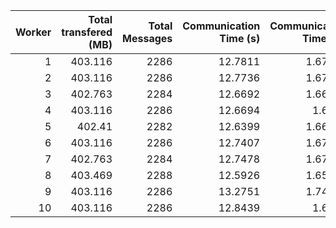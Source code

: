 |   Worker |   Total transfered (MB) |   Total Messages |   Communication Time (s) |   Communication Time (%) |   Work Time (s) |   Work Time (%) |   Other Time (s) |   Other Time (%) |
|---------:|------------------------:|-----------------:|-------------------------:|-------------------------:|----------------:|----------------:|-----------------:|-----------------:|
|        1 |                 403.116 |             2286 |                  12.7811 |                  1.67884 |         44.8099 |         5.88593 |          703.714 |          92.4352 |
|        2 |                 403.116 |             2286 |                  12.7736 |                  1.67734 |         42.1767 |         5.53836 |          706.587 |          92.7843 |
|        3 |                 402.763 |             2284 |                  12.6692 |                  1.66469 |         47.5156 |         6.24337 |          700.872 |          92.0919 |
|        4 |                 403.116 |             2286 |                  12.6694 |                  1.6637  |         45.5945 |         5.9873  |          703.256 |          92.349  |
|        5 |                 402.41  |             2282 |                  12.6399 |                  1.66181 |         45.9202 |         6.03729 |          702.05  |          92.3009 |
|        6 |                 403.116 |             2286 |                  12.7407 |                  1.67312 |         46.4707 |         6.10258 |          702.282 |          92.2243 |
|        7 |                 402.763 |             2284 |                  12.7478 |                  1.67524 |         43.9133 |         5.77085 |          704.289 |          92.5539 |
|        8 |                 403.469 |             2288 |                  12.5926 |                  1.65355 |         47.3766 |         6.22109 |          701.579 |          92.1254 |
|        9 |                 403.116 |             2286 |                  13.2751 |                  1.74387 |         52.6281 |         6.91347 |          695.337 |          91.3427 |
|       10 |                 403.116 |             2286 |                  12.8439 |                  1.6866  |         45.8403 |         6.01953 |          702.843 |          92.2939 |